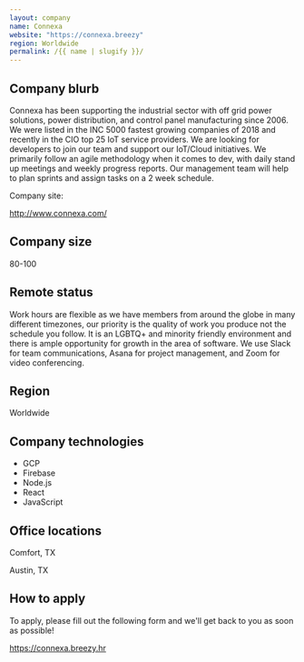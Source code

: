 ```yaml
---
layout: company
name: Connexa
website: "https://connexa.breezy"
region: Worldwide
permalink: /{{ name | slugify }}/
---
```


## Company blurb

Connexa has been supporting the industrial sector with off grid power solutions, power distribution, and control panel manufacturing since 2006.
We were listed in the INC 5000 fastest growing companies of 2018 and recently in the CIO top 25 IoT service providers.
We are looking for developers to join our team and support our IoT/Cloud initiatives. We primarily follow an agile methodology when it comes to dev, 
with daily stand up meetings and weekly progress reports. Our management team will help to plan sprints and assign tasks on a 2 week schedule. 

Company site: 

http://www.connexa.com/ 

## Company size

80-100

## Remote status

Work hours are flexible as we have members from around the globe in many different timezones,
our priority is the quality of work you produce not the schedule you follow. 
It is an LGBTQ+ and minority friendly environment and there is ample opportunity for growth in the area of software.
We use Slack for team communications, Asana for project management, and Zoom for video conferencing.

## Region

Worldwide

## Company technologies

- GCP
- Firebase
- Node.js
- React
- JavaScript

## Office locations

Comfort, TX

Austin, TX

## How to apply

To apply, please fill out the following form and we'll get back to you as soon as possible! 

https://connexa.breezy.hr
